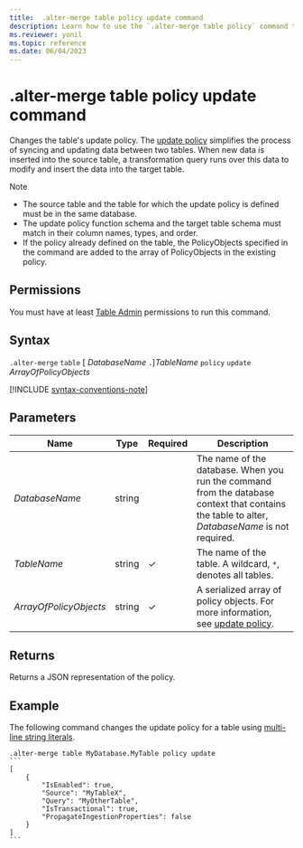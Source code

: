 ```yaml
---
title:  .alter-merge table policy update command
description: Learn how to use the `.alter-merge table policy` command to change the table's update policy.
ms.reviewer: yonil
ms.topic: reference
ms.date: 06/04/2023
---
```

# .alter-merge table policy update command

Changes the table's update policy. The [update policy](update-policy.md) simplifies the process of syncing and updating data between two tables. When new data is inserted into the source table, a transformation query runs over this data to modify and insert the data into the target table.

> [!NOTE]
>
> * The source table and the table for which the update policy is defined must be in the same database.
> * The update policy function schema and the target table schema must match in their column names, types, and order.
> * If the policy already defined on the table, the PolicyObjects specified in the command are added to the array of PolicyObjects in the existing policy.

## Permissions

You must have at least [Table Admin](access-control/role-based-access-control.md) permissions to run this command.

## Syntax

`.alter-merge` `table` [ *DatabaseName* `.`]*TableName* `policy` `update` *ArrayOfPolicyObjects*

[!INCLUDE [syntax-conventions-note](../../includes/syntax-conventions-note.md)]

## Parameters

|Name|Type|Required|Description|
|--|--|--|--|
| *DatabaseName* | string | | The name of the database. When you run the command from the database context that contains the table to alter, *DatabaseName* is not required. |
| *TableName* | string | &check; | The name of the table. A wildcard, `*`, denotes all tables.|
| *ArrayOfPolicyObjects* | string | &check; | A serialized array of policy objects. For more information, see [update policy](update-policy.md).|

## Returns

Returns a JSON representation of the policy.

## Example

The following command changes the update policy for a table using [multi-line string literals](../query/scalar-data-types/string.md#multi-line-string-literals).

````kusto
.alter-merge table MyDatabase.MyTable policy update
```
[
    {
        "IsEnabled": true,
        "Source": "MyTableX",
        "Query": "MyOtherTable",
        "IsTransactional": true,
        "PropagateIngestionProperties": false
    }
]
```
````
